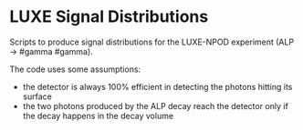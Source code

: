 # LUXE Signal Distributions

Scripts to produce signal distributions for the LUXE-NPOD experiment (ALP -> #gamma #gamma).

The code uses some assumptions:
- the detector is always 100% efficient in detecting the photons hitting its surface
- the two photons produced by the ALP decay reach the detector only if the decay happens in the decay volume